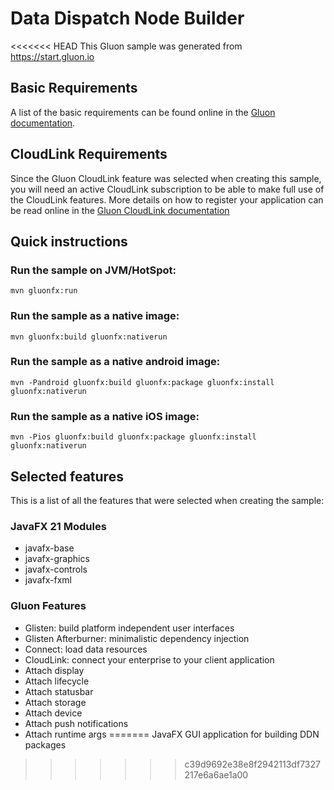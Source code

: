 # Data Dispatch Node Builder

<<<<<<< HEAD
This Gluon sample was generated from https://start.gluon.io

## Basic Requirements

A list of the basic requirements can be found online in the [Gluon documentation](https://docs.gluonhq.com/#_requirements).

## CloudLink Requirements

Since the Gluon CloudLink feature was selected when creating this sample, you will need an active CloudLink
subscription to be able to make full use of the CloudLink features. More details on how to register your application
can be read online in the [Gluon CloudLink documentation](https://docs.gluonhq.com/cloudlink/#_application_registration)

## Quick instructions

### Run the sample on JVM/HotSpot:

    mvn gluonfx:run

### Run the sample as a native image:

    mvn gluonfx:build gluonfx:nativerun

### Run the sample as a native android image:

    mvn -Pandroid gluonfx:build gluonfx:package gluonfx:install gluonfx:nativerun

### Run the sample as a native iOS image:

    mvn -Pios gluonfx:build gluonfx:package gluonfx:install gluonfx:nativerun

## Selected features

This is a list of all the features that were selected when creating the sample:

### JavaFX 21 Modules

 - javafx-base
 - javafx-graphics
 - javafx-controls
 - javafx-fxml

### Gluon Features

 - Glisten: build platform independent user interfaces
 - Glisten Afterburner: minimalistic dependency injection
 - Connect: load data resources
 - CloudLink: connect your enterprise to your client application
 - Attach display
 - Attach lifecycle
 - Attach statusbar
 - Attach storage
 - Attach device
 - Attach push notifications
 - Attach runtime args
=======
JavaFX GUI application for building DDN packages
>>>>>>> c39d9692e38e8f2942113df7327217e6a6ae1a00
